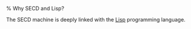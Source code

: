 % Why SECD and Lisp? 

The SECD machine is deeply linked with the [Lisp](http://en.wikipedia.org/wiki/SECD_machine) programming language.